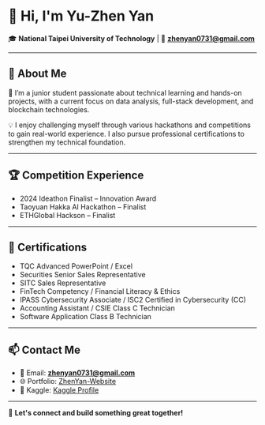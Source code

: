 # 👋 Hi, I'm Yu-Zhen Yan  
🎓 **National Taipei University of Technology** | 📧 **zhenyan0731@gmail.com**

---

## 🔭 About Me 
🌱 I’m a junior student passionate about technical learning and hands-on projects, with a current focus on data analysis, full-stack development, and blockchain technologies.

💡 I enjoy challenging myself through various hackathons and competitions to gain real-world experience. I also pursue professional certifications to strengthen my technical foundation.

---

## 🏆 Competition Experience  

- 2024 Ideathon Finalist – Innovation Award
- Taoyuan Hakka AI Hackathon – Finalist
- ETHGlobal Hackson – Finalist
---

## 📜 Certifications  
- TQC Advanced PowerPoint / Excel
- Securities Senior Sales Representative
- SITC Sales Representative
- FinTech Competency / Financial Literacy & Ethics
- IPASS Cybersecurity Associate / ISC2 Certified in Cybersecurity (CC)
- Accounting Assistant / CSIE Class C Technician
- Software Application Class B Technician



---


## 📫 Contact Me 
- 📧 Email: **zhenyan0731@gmail.com**  
- 🌐 Portfolio: [ZhenYan-Website](https://zhenyan1214.github.io/ZhenYan-Website/)  
- 📁 Kaggle: [Kaggle Profile]((https://www.kaggle.com/zhenyanoo)) 

---

💬 **Let's connect and build something great together!**

